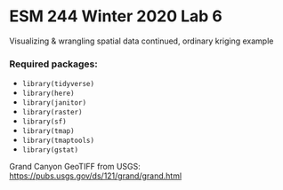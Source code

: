 # ESM 244 Winter 2020 Lab 6
Visualizing & wrangling spatial data continued, ordinary kriging example

### Required packages:

- `library(tidyverse)`
- `library(here)`
- `library(janitor)`
- `library(raster)`
- `library(sf)`
- `library(tmap)`
- `library(tmaptools)`
- `library(gstat)` 

Grand Canyon GeoTIFF from USGS: https://pubs.usgs.gov/ds/121/grand/grand.html

